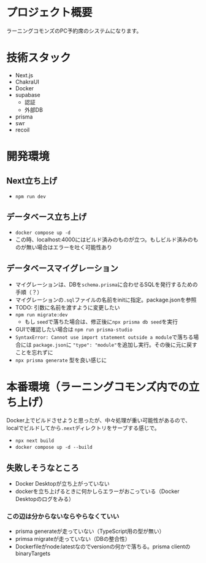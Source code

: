 # プロジェクト概要
ラーニングコモンズのPC予約席のシステムになります。

# 技術スタック
- Next.js
- ChakraUI
- Docker
- supabase 
  - 認証
  - 外部DB
- prisma
- swr
- recoil
# 開発環境
## Next立ち上げ 
- `npm run dev`
## データベース立ち上げ
- `docker compose up -d`
- この時、localhost:4000にはビルド済みのものが立つ。もしビルド済みのものが無い場合はエラーを吐く可能性あり
## データベースマイグレーション
- マイグレーションは、DBを`schema.prisma`に合わせるSQLを発行するための手順（？）
- マイグレーションの`.sql`ファイルの名前をinitに指定。package.jsonを参照
- TODO: 引数に名前を渡すように変更したい
- `npm run migrate:dev`
    - もし `seed`で落ちた場合は、修正後に`npx prisma db seed`を実行
- GUIで確認したい場合は `npm run prisma-studio`
- `SyntaxError: Cannot use import statement outside a module`で落ちる場合には `package.json`に `"type": "module"`を追加し実行。その後に元に戻すことを忘れずに
- `npx prisma generate` 型を良い感じに

# 本番環境（ラーニングコモンズ内での立ち上げ）
Docker上でビルドさせようと思ったが、中々処理が重い可能性があるので、localでビルドしてから`.next`ディレクトリをサーブする感じで。
- `npx next build`
- `docker compose up -d --build`

## 失敗しそうなところ
- Docker Desktopが立ち上がっていない
- dockerを立ち上げるときに何かしらエラーがおこっている（Docker Desktopのログをみる）

### この辺は分からないならやらなくていい
- prisma generateが走っていない（TypeScript用の型が無い）
- primsa migrateが走っていない（DBの整合性）
- Dockerfileがnode:latestなのでversionの何かで落ちる。prisma clientのbinaryTargets
